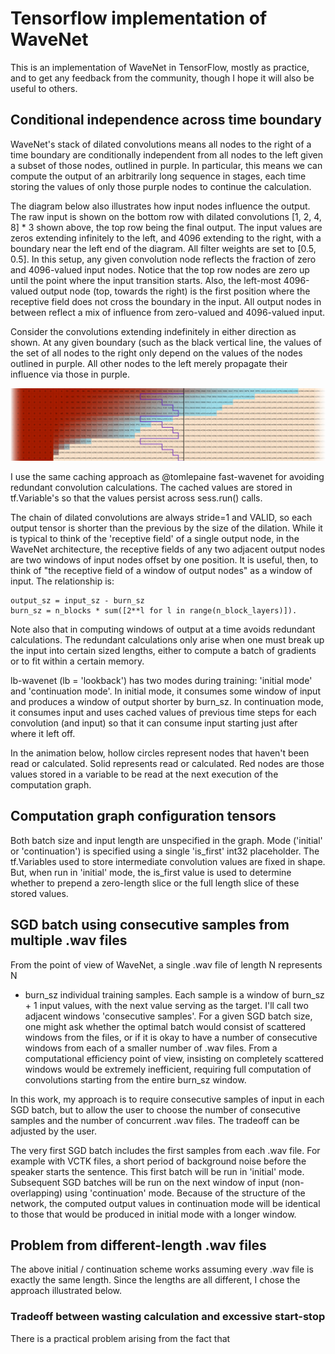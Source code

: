 # Tensorflow implementation of WaveNet

This is an implementation of WaveNet in TensorFlow, mostly as practice, and to get
any feedback from the community, though I hope it will also be useful to others.

## Conditional independence across time boundary

WaveNet's stack of dilated convolutions means all nodes to the right of a time
boundary are conditionally independent from all nodes to the left given a
subset of those nodes, outlined in purple.  In particular, this means we can
compute the output of an arbitrarily long sequence in stages, each time storing
the values of only those purple nodes to continue the calculation.

The diagram below also illustrates how input nodes influence the output.  The
raw input is shown on the bottom row with dilated convolutions [1, 2, 4, 8] * 3
shown above, the top row being the final output.  The input values are zeros
extending infinitely to the left, and 4096 extending to the right, with a
boundary near the left end of the diagram.  All filter weights are set to
\[0.5, 0.5\].  In this setup, any given convolution node reflects the fraction
of zero and 4096-valued input nodes.  Notice that the top row nodes are zero up
until the point where the input transition starts.  Also, the left-most
4096-valued output node (top, towards the right) is the first position where
the receptive field does not cross the boundary in the input.  All output nodes
in between reflect a mix of influence from zero-valued and 4096-valued input.

Consider the convolutions extending indefinitely in either direction as shown.
At any given boundary (such as the black vertical line, the values of the set
of all nodes to the right only depend on the values of the nodes outlined in
purple.  All other nodes to the left merely propagate their influence via those
in purple. 



![Influence of Nodes](images/wavenet_influence.png)

I use the same caching approach as @tomlepaine fast-wavenet for avoiding redundant
convolution calculations.  The cached values are stored in tf.Variable's so that the
values persist across sess.run() calls.

The chain of dilated convolutions are always stride=1 and VALID, so each output
tensor is shorter than the previous by the size of the dilation.  While it is
typical to think of the 'receptive field' of a single output node, in the WaveNet 
architecture, the receptive fields of any two adjacent output nodes are two
windows of input nodes offset by one position.  It is useful, then, to think of
"the receptive field of a window of output nodes" as a window of input.  The
relationship is:

```
output_sz = input_sz - burn_sz 
burn_sz = n_blocks * sum([2**l for l in range(n_block_layers)]).  
```

Note also that in computing windows of output at a time avoids redundant
calculations.  The redundant calculations only arise when one must break up the
input into certain sized lengths, either to compute a batch of gradients or to
fit within a certain memory.

lb-wavenet (lb = 'lookback') has two modes during training: 'initial mode' and
'continuation mode'.  In initial mode, it consumes some window of input and
produces a window of output shorter by burn_sz.  In continuation mode, it
consumes input and uses cached values of previous time steps for each
convolution (and input) so that it can consume input starting just after where
it left off.

In the animation below, hollow circles represent nodes that haven't been read
or calculated.  Solid represents read or calculated.  Red nodes are those
values stored in a variable to be read at the next execution of the computation
graph.  
   

## Computation graph configuration tensors

Both batch size and input length are unspecified in the graph.  Mode ('initial'
or 'continuation') is specified using a single 'is_first' int32 placeholder.
The tf.Variables used to store intermediate convolution values are fixed in
shape.  But, when run in 'initial' mode, the is_first value is used to
determine whether to prepend a zero-length slice or the full length slice of
these stored values. 


## SGD batch using consecutive samples from multiple .wav files

From the point of view of WaveNet, a single .wav file of length N represents N
- burn_sz individual training samples. Each sample is a window of burn_sz + 1
  input values, with the next value serving as the target.  I'll call two
adjacent windows 'consecutive samples'.  For a given SGD batch size, one might
ask whether the optimal batch would consist of scattered windows from the
files, or if it is okay to have a number of consecutive windows from each of a
smaller number of .wav files.  From a computational efficiency point of view,
insisting on completely scattered windows would be extremely inefficient,
requiring full computation of convolutions starting from the entire burn_sz
window.

In this work, my approach is to require consecutive samples of input in each
SGD batch, but to allow the user to choose the number of consecutive samples
and the number of concurrent .wav files.  The tradeoff can be adjusted by the
user.

The very first SGD batch includes the first samples from each .wav file.  For
example with VCTK files, a short period of background noise before the speaker
starts the sentence.  This first batch will be run in 'initial' mode.
Subsequent SGD batches will be run on the next window of input
(non-overlapping) using 'continuation' mode.  Because of the structure of the
network, the computed output values in continuation mode will be identical to
those that would be produced in initial mode with a longer window.

## Problem from different-length .wav files

The above initial / continuation scheme works assuming every .wav file is
exactly the same length.  Since the lengths are all different, I chose the
approach illustrated below.  











### Tradeoff between wasting calculation and excessive start-stop

There is a practical problem arising from the fact that 

 

